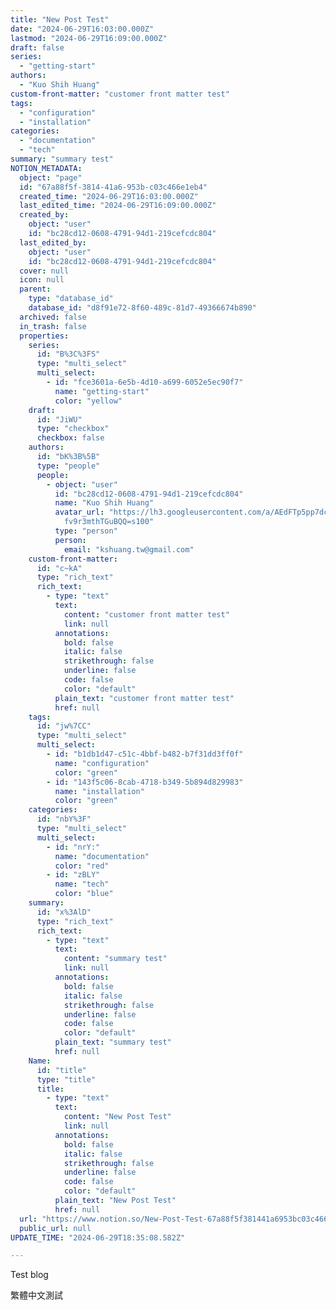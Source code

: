 ```yaml
---
title: "New Post Test"
date: "2024-06-29T16:03:00.000Z"
lastmod: "2024-06-29T16:09:00.000Z"
draft: false
series:
  - "getting-start"
authors:
  - "Kuo Shih Huang"
custom-front-matter: "customer front matter test"
tags:
  - "configuration"
  - "installation"
categories:
  - "documentation"
  - "tech"
summary: "summary test"
NOTION_METADATA:
  object: "page"
  id: "67a88f5f-3814-41a6-953b-c03c466e1eb4"
  created_time: "2024-06-29T16:03:00.000Z"
  last_edited_time: "2024-06-29T16:09:00.000Z"
  created_by:
    object: "user"
    id: "bc28cd12-0608-4791-94d1-219cefcdc804"
  last_edited_by:
    object: "user"
    id: "bc28cd12-0608-4791-94d1-219cefcdc804"
  cover: null
  icon: null
  parent:
    type: "database_id"
    database_id: "d8f91e72-8f60-489c-81d7-49366674b890"
  archived: false
  in_trash: false
  properties:
    series:
      id: "B%3C%3FS"
      type: "multi_select"
      multi_select:
        - id: "fce3601a-6e5b-4d10-a699-6052e5ec90f7"
          name: "getting-start"
          color: "yellow"
    draft:
      id: "JiWU"
      type: "checkbox"
      checkbox: false
    authors:
      id: "bK%3B%5B"
      type: "people"
      people:
        - object: "user"
          id: "bc28cd12-0608-4791-94d1-219cefcdc804"
          name: "Kuo Shih Huang"
          avatar_url: "https://lh3.googleusercontent.com/a/AEdFTp5pp7dcfcUZhLzmn1QQlBxcCe\
            fv9r3mthTGuBQQ=s100"
          type: "person"
          person:
            email: "kshuang.tw@gmail.com"
    custom-front-matter:
      id: "c~kA"
      type: "rich_text"
      rich_text:
        - type: "text"
          text:
            content: "customer front matter test"
            link: null
          annotations:
            bold: false
            italic: false
            strikethrough: false
            underline: false
            code: false
            color: "default"
          plain_text: "customer front matter test"
          href: null
    tags:
      id: "jw%7CC"
      type: "multi_select"
      multi_select:
        - id: "b1db1d47-c51c-4bbf-b482-b7f31dd3ff0f"
          name: "configuration"
          color: "green"
        - id: "143f5c06-8cab-4718-b349-5b894d829983"
          name: "installation"
          color: "green"
    categories:
      id: "nbY%3F"
      type: "multi_select"
      multi_select:
        - id: "nrY:"
          name: "documentation"
          color: "red"
        - id: "zBLY"
          name: "tech"
          color: "blue"
    summary:
      id: "x%3AlD"
      type: "rich_text"
      rich_text:
        - type: "text"
          text:
            content: "summary test"
            link: null
          annotations:
            bold: false
            italic: false
            strikethrough: false
            underline: false
            code: false
            color: "default"
          plain_text: "summary test"
          href: null
    Name:
      id: "title"
      type: "title"
      title:
        - type: "text"
          text:
            content: "New Post Test"
            link: null
          annotations:
            bold: false
            italic: false
            strikethrough: false
            underline: false
            code: false
            color: "default"
          plain_text: "New Post Test"
          href: null
  url: "https://www.notion.so/New-Post-Test-67a88f5f381441a6953bc03c466e1eb4"
  public_url: null
UPDATE_TIME: "2024-06-29T18:35:08.582Z"

---
```



Test blog


繁體中文測試

